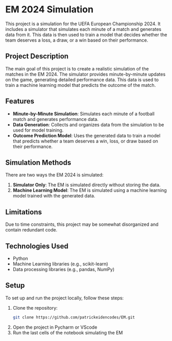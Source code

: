 # EM 2024 Simulation

This project is a simulation for the UEFA European Championship 2024. It includes a simulator that simulates each minute of a match and generates data from it. This data is then used to train a model that decides whether the team deserves a loss, a draw, or a win based on their performance.

## Project Description

The main goal of this project is to create a realistic simulation of the matches in the EM 2024. The simulator provides minute-by-minute updates on the game, generating detailed performance data. This data is used to train a machine learning model that predicts the outcome of the match.

## Features

- **Minute-by-Minute Simulation**: Simulates each minute of a football match and generates performance data.
- **Data Generation**: Collects and organizes data from the simulation to be used for model training.
- **Outcome Prediction Model**: Uses the generated data to train a model that predicts whether a team deserves a win, loss, or draw based on their performance.

## Simulation Methods

There are two ways the EM 2024 is simulated:

1. **Simulator Only**: The EM is simulated directly without storing the data.
2. **Machine Learning Model**: The EM is simulated using a machine learning model trained with the generated data.

## Limitations

Due to time constraints, this project may be somewhat disorganized and contain redundant code.

## Technologies Used

- Python
- Machine Learning libraries (e.g., scikit-learn)
- Data processing libraries (e.g., pandas, NumPy)

## Setup

To set up and run the project locally, follow these steps:

1. Clone the repository:
   ```bash
   git clone https://github.com/patrickeidencodes/EM.git
   ```
2. Open the project in Pycharm or VScode
3. Run the last cells of the notebook simulating the EM
